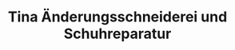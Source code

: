 ---
title: "Tina Änderungsschneiderei und Schuhreparatur"
url: /ostfildern/tina-aenderungsschneiderei-und-schuhreparatur/
shop: Schneiderei
---
